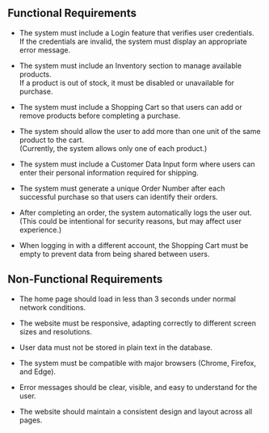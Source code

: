 ## Functional Requirements

- The system must include a Login feature that verifies user credentials.  
  If the credentials are invalid, the system must display an appropriate error message.

- The system must include an Inventory section to manage available products.  
  If a product is out of stock, it must be disabled or unavailable for purchase.

- The system must include a Shopping Cart so that users can add or remove products before completing a purchase.

- The system should allow the user to add more than one unit of the same product to the cart.  
  (Currently, the system allows only one of each product.)

- The system must include a Customer Data Input form where users can enter their personal information required for shipping.

- The system must generate a unique Order Number after each successful purchase so that users can identify their orders.

- After completing an order, the system automatically logs the user out.  
  (This could be intentional for security reasons, but may affect user experience.)

- When logging in with a different account, the Shopping Cart must be empty to prevent data from being shared between users.


## Non-Functional Requirements

- The home page should load in less than 3 seconds under normal network conditions.

- The website must be responsive, adapting correctly to different screen sizes and resolutions.

- User data must not be stored in plain text in the database.

- The system must be compatible with major browsers (Chrome, Firefox, and Edge).

- Error messages should be clear, visible, and easy to understand for the user.

- The website should maintain a consistent design and layout across all pages.
